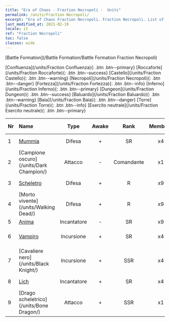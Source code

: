 ```yaml
---
title: "Era of Chaos - Fraction Necropoli -  Units"
permalink: /units/Fraction Necropoli/
excerpt: "Era of Chaos Fraction Necropoli. Fraction Necropoli. List of Fraction in Era of Chaos"
last_modified_at: 2021-02-19
locale: it
ref: "Fraction Necropoli"
toc: false
classes: wide
---
```

  [Battle Formation](/Battle Formation/Battle Formation Fraction Necropoli)

 [Confluenza](/units/Fraction Confluenza){: .btn .btn--primary} [Roccaforte](/units/Fraction Roccaforte){: .btn .btn--success} [Castello](/units/Fraction Castello){: .btn .btn--warning} [Necropoli](/units/Fraction Necropoli){: .btn .btn--danger} [Fortezza](/units/Fraction Fortezza){: .btn .btn--info} [Inferno](/units/Fraction Inferno){: .btn .btn--primary} [Dungeon](/units/Fraction Dungeon){: .btn .btn--success} [Baluardo](/units/Fraction Baluardo){: .btn .btn--warning} [Baia](/units/Fraction Baia){: .btn .btn--danger} [Torre](/units/Fraction Torre){: .btn .btn--info} [Esercito neutrale](/units/Fraction Esercito neutrale){: .btn .btn--primary} 

  | Nr |         Name        |   Type   | Awake |    Rank   |   Members     |  Stars  |  Attack  |     HP    | Awaken Name  |
  |:---|:--------------------|:--------:|:-----:|:---------:|:-------------:|:-------:|:--------:|:---------:|:-------------|
  | 1 | [Mummia](/units/Mummy/) | Difesa | + | SR | x4 | <i class="fas fa-star"/><i class="fas fa-star"/><i class="fas fa-star"/> | 141.0 | 2691 |  Re delle Mummie  |
  | 2 | [Campione oscuro](/units/Dark Champion/) | Attacco | - | Comandante | x1 | <i class="fas fa-star"/><i class="fas fa-star"/><i class="fas fa-star"/> | 1029.5 | 9504 |   -   |
  | 3 | [Scheletro](/units/Skeleton/) | Difesa | + | R | x9 | <i class="fas fa-star"/> | 57.9 | 1158 |  Scheletro guerriero  |
  | 4 | [Morto vivente](/units/Walking Dead/) | Difesa | + | R | x9 | <i class="fas fa-star"/> | 117.7 | 2758 |  Zombi  |
  | 5 | [Anima](/units/Wight/) | Incantatore | - | SR | x9 | <i class="fas fa-star"/><i class="fas fa-star"/> | 107.5 | 662 |  Spettro  |
  | 6 | [Vampiro](/units/Vampire/) | Incursione | + | SR | x4 | <i class="fas fa-star"/><i class="fas fa-star"/> | 74.4 | 910 |  Signore dei Vampiri  |
  | 7 | [Cavaliere nero](/units/Black Knight/) | Incursione | + | SSR | x4 | <i class="fas fa-star"/><i class="fas fa-star"/><i class="fas fa-star"/> | 115.8 | 910 |  Terrore in marcia  |
  | 8 | [Lich](/units/Lich/) | Incantatore | + | SR | x4 | <i class="fas fa-star"/><i class="fas fa-star"/><i class="fas fa-star"/> | 228.7 | 1581 |  Lich potenziato  |
  | 9 | [Drago scheletrico](/units/Bone Dragon/) | Attacco | + | SSR | x1 | <i class="fas fa-star"/><i class="fas fa-star"/><i class="fas fa-star"/> | 758.0 | 5770 |  Drago fantasma  |
